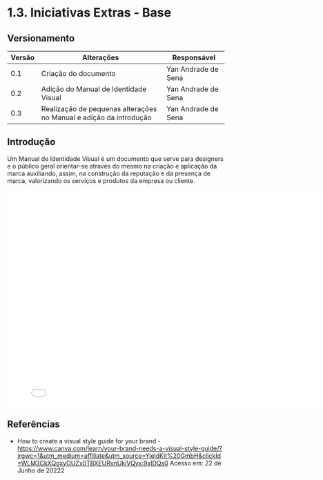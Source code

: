 # 1.3. Iniciativas Extras - Base

## Versionamento

| Versão | Alterações  | Responsável |                              
| ------ | ------- | --------------- |
| 0.1    | Criação do documento | Yan Andrade de Sena |
| 0.2    | Adição do Manual de Identidade Visual | Yan Andrade de Sena |
| 0.3    | Realização de pequenas alterações no Manual e adição da introdução | Yan Andrade de Sena |

## Introdução

Um Manual de Identidade Visual é um documento que serve para designers e o público geral orientar-se através do mesmo na criação e aplicação da marca auxiliando, assim, na construção da reputação e da presença de marca, valorizando os serviços e produtos da empresa ou cliente.

<embed src="./imgs/Manual_de_Identidade_Visual.pdf" width="800px" height="500px" />

## Referências

- How to create a visual style guide for your brand - https://www.canva.com/learn/your-brand-needs-a-visual-style-guide/?irgwc=1&utm_medium=affiliate&utm_source=YieldKit%20GmbH&clickId=WLM3CkXQgxyOUZx0TBXEURvnUkiVQyx:9xIDQs0 Acesso em: 22 de Junho de 20222
